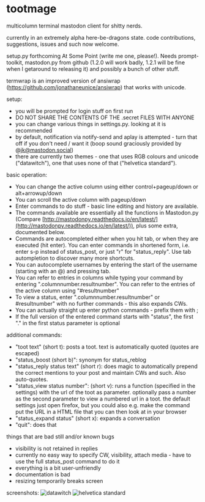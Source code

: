# tootmage
multicolumn terminal mastodon client for shitty nerds.

currently in an extremely alpha here-be-dragons state. code contributions, suggestions, issues and such now welcome.

setup.py forthcoming At Some Point (write me one, please!). Needs prompt-toolkit, mastodon.py from github (1.2.0 will work badly, 1.2.1 will be fine when I getaround to releasing it) and possibly a bunch of other stuff.

termwrap is an improved version of ansiwrap (https://github.com/jonathaneunice/ansiwrap) that works with unicode.

setup:
* you will be prompted for login stuff on first run
* DO NOT SHARE THE CONTENTS OF THE .secret FILES WITH ANYONE
* you can change various things in settings.py. looking at it is recommended
* by default, notification via notify-send and aplay is attempted - turn that off if you don't need / want it (boop sound graciously provided by @jk@mastodon.social)
* there are currently two themes - one that uses RGB colours and unicode ("datawitch"), one that uses none of that ("helvetica standard").

basic operation:
* You can change the active column using either control+pageup/down or alt+arrowup/down
* You can scroll the active column with pageup/down
* Enter commands to do stuff - basic line editing and history are available.
* The commands available are essentially all the functions in Mastodon.py (Compare [http://mastodonpy.readthedocs.io/en/latest/](http://mastodonpy.readthedocs.io/en/latest/)), plus some extra, documented below.
* Commands are autocompleted either when you hit tab, or when they are executed (hit enter). You can enter commands in shortened form, i.e. enter s-p instead of status_post, or just "r" for "status_reply". Use tab autompletion to discover many more shortcuts.
* You can autocomplete usernames by entering the start of the username (starting with an @) and pressing tab.
* You can refer to entries in columns while typing your command by entering ".columnnumber.resultnumber". You can refer to the entries of the active column using "#resultnumber"
* To view a status, enter ".columnnumber.resultnumber" or #resultnumber" with no further commands - this also expands CWs.
* You can actually straight up enter python commands - prefix them with ;
* If the full version of the entered command starts with "status", the first "." in the first status parameter is optional

additional commands:
* "toot text" (short t): posts a toot. text is automatically quoted (quotes are escaped)
* "status_boost (short b)": synonym for status_reblog
* "status_reply status text" (short r): does magic to automatically prepend the correct mentions to your post and maintain CWs and such. Also auto-quotes.
* "status_view status number": (short v): runs a function (specified in the settings) with the url of the toot as parameter. optionally pass a number as the second parameter to view a numbered url in a toot. the default settings just open firefox, but you could also e.g. make the command put the URL in a HTML file that you can then look at in your browser
* "status_expand status" (short x): expands a conversation
* "quit": does that

things that are bad still and/or known bugs
* visibility is not retained in replies
* currently no easy way to specify CW, visibility, attach media - have to use the full status_post command to do it
* everything is a bit user-unfriendly
* documentation is bad
* resizing temporarily breaks screen

screenshots:
![datawitch](https://raw.githubusercontent.com/halcy/tootmage/master/datawitch.png)
![helvetica standard](https://raw.githubusercontent.com/halcy/tootmage/master/helvetica_standard.png)
